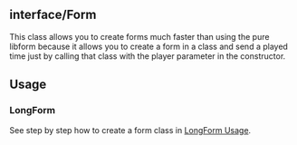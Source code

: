 ## interface/Form 
This class allows you to create forms much faster than using the pure libform because it allows you to create a form in a class and send a played time just by calling that class with the player parameter in the constructor.

## Usage 

### LongForm 
See step by step how to create a form class in [LongForm Usage](long_form_usage.md).